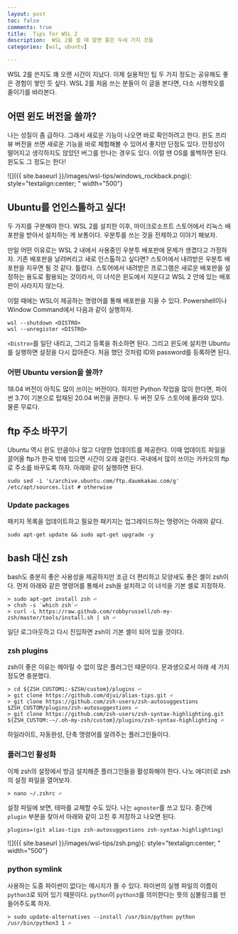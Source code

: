 ```yaml
---
layout: post
toc: false
comments: true
title:  Tips for WSL 2
description:  WSL 2를 쓸 때 알면 좋은 두세 가지 것들 
categories: [wsl, ubuntu]

---
```


WSL 2를 쓴지도 꽤 오랜 시간이 지났다. 이제 실용적인 팁 두 가지 정도는 공유해도 좋은 경험이 쌓인 듯 싶다. WSL 2를 처음 쓰는 분들이 이 글을 본다면, 다소 시행착오를 줄이기를 바라본다. 

## 어떤 윈도 버전을 쓸까? 

나는 성질이 좀 급하다. 그래서 새로운 기능이 나오면 바로 확인하려고 한다. 윈도 프리뷰 버전을 쓰면 새로운 기능을 바로 체험해볼 수 있어서 좋지만 단점도 있다. 안정성이 떨어지고 생각하지도 않았던 버그를 만나는 경우도 있다. 이럴 땐 OS를 롤백하면 된다. 윈도도 그 정도는 한다! 

![]({{ site.baseurl }}/images/wsl-tips/windows_rockback.png){: style="textalign:center; " width="500"}  

## Ubuntu를 언인스톨하고 싶다!

두 가지를 구분해야 한다. WSL 2를 설치한 이후, 마이크로소프트 스토어에서 리눅스 배포판을 받아서 설치하는 게 보통이다. 우분투를 쓰는 것을 전제하고 이야기 해보자. 

만일 어떤 이유로는 WSL 2 내에서 사용중인 우분투 배포판에 문제가 생겼다고 가정하자. 기존 배포판을 날려버리고 새로 인스톨하고 싶다면? 스토어에서 내려받은 우분투 배포판을 지우면 될 것 같다. 틀렸다. 스토어에서 내려받은 프로그램은 새로운 배포판을 설정하는 용도로 활용되는 것이라서, 이 녀석은 윈도에서 지운다고 WSL 2 안에 있는 배포판이 사라지지 않는다. 

이럴 때에는 WSL이 제공하는 명령어를 통해 배포판을 지울 수 있다. Powershell이나 Window Command에서 다음과 같이 실행하자. 

```shell
wsl --shutdown <DISTRO>
wsl --unregister <DISTRO>  
```

`<Distro>`를 일단 내리고, 그리고 등록을 취소하면 된다. 그리고 윈도에 설치한 Ubuntu를 실행하면 설정을 다시 잡아준다. 처음 했던 것처럼 ID와 password를 등록하면 된다. 

### 어떤 Ubuntu version을 쓸까? 

18.04 버전이 아직도 많이 쓰이는 버전이다. 하지만 Python 작업을 많이 한다면, 파이썬 3.7이 기본으로 탑재된 20.04 버전을 권한다. 두 버전 모두 스토어에 올라와 있다. 물론 무료다. 

## ftp 주소 바꾸기 

Ubuntu 역시 윈도 만큼이나 많고 다양한 업데이트를 제공한다. 이때 업데이트 파일을 끌어올 ftp가 한국 밖에 있으면 시간이 오래 걸린다. 국내에서 많이 쓰이는 카카오의 ftp로 주소를 바꾸도록 하자. 아래와 같이 실행하면 된다. 

```shell
sudo sed -i 's/archive.ubuntu.com/ftp.daumkakao.com/g' /etc/apt/sources.list # otherwise 
```
### Update packages 

패키지 목록을 업데이트하고 필요한 패키지는 업그레이드하는 명령어는 아래와 같다. 

```shell
sudo apt-get update && sudo apt-get upgrade -y
```

## bash 대신 zsh 

bash도 충분히 좋은 사용성을 제공하지만 조금 더 편리하고 모양새도 좋은 셸이 zsh이다. 먼저 아래와 같은 명령어를 통해서 zsh을 설치하고 이 녀석을 기본 셸로 지정하자. 

```shell
> sudo apt-get install zsh ⏎
> chsh -s `which zsh`⏎
> curl -L https://raw.github.com/robbyrussell/oh-my-zsh/master/tools/install.sh | sh ⏎
```

일단 로그아웃하고 다시 진입하면 zsh이 기본 셸이 되어 있을 것이다. 

### zsh plugins

zsh이 좋은 이유는 헤아릴 수 없이 많은 플러그인 때문이다. 문과생으로서 아래 세 가지 정도면 충분했다. 

```shell
> cd ${ZSH_CUSTOM1:-$ZSH/custom}/plugins ⏎
> git clone https://github.com/djui/alias-tips.git ⏎
> git clone https://github.com/zsh-users/zsh-autosuggestions $ZSH_CUSTOM/plugins/zsh-autosuggestions ⏎
> git clone https://github.com/zsh-users/zsh-syntax-highlighting.git ${ZSH_CUSTOM:-~/.oh-my-zsh/custom}/plugins/zsh-syntax-highlighting ⏎
```
하일라이트, 자동완성, 단축 명령어를 알려주는 플러그인들이다. 

### 플러그인 활성화 

이제 zsh의 설정에서 방금 설치해준 플러그인들을 활성화해야 한다. 나노 에디터로 zsh의 설정 파일을 열어보자. 

```shell
> nano ~/.zshrc ⏎
```

설정 파일에 보면, 테마를 교체할 수도 있다. 나는 `agnoster`를 쓰고 있다. 중간에 `plugin` 부분을 찾아서 아래와 같이 고친 후 저장하고 나오면 된다.  

```shell
plugins=(git alias-tips zsh-autosuggestions zsh-syntax-highlighting)
```

![]({{ site.baseurl }}/images/wsl-tips/zsh.png){: style="textalign:center; " width="500"}  

### python symlink 

사용하는 도중 파이썬이 없다는 메시지가 뜰 수 있다. 파이썬의 실행 파일의 이름이 `python3`로 되어 있기 때문이다. `python`이 `python3`를 의미한다는 뜻의 심볼링크를 만들어주도록 하자. 

```shell
> sudo update-alternatives --install /usr/bin/python python /usr/bin/python3 1 ⏎
```



<!--stackedit_data:
eyJoaXN0b3J5IjpbMTExMjAzNDUyMywxMzUyMTM5Njg5XX0=
-->